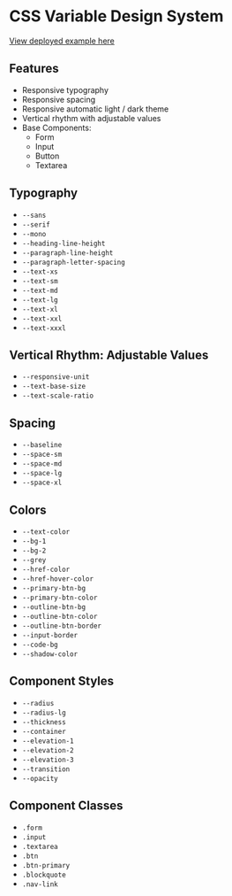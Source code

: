 # CSS Variable Design System

[View deployed example here](https://css-variable-design-system.netlify.com)

## Features

- Responsive typography
- Responsive spacing
- Responsive automatic light / dark theme
- Vertical rhythm with adjustable values
- Base Components:
  - Form
  - Input
  - Button
  - Textarea

## Typography

- `--sans`
- `--serif`
- `--mono`
- `--heading-line-height`
- `--paragraph-line-height`
- `--paragraph-letter-spacing`
- `--text-xs`
- `--text-sm`
- `--text-md`
- `--text-lg`
- `--text-xl`
- `--text-xxl`
- `--text-xxxl`

## Vertical Rhythm: Adjustable Values

- `--responsive-unit`
- `--text-base-size`
- `--text-scale-ratio`

## Spacing

- `--baseline`
- `--space-sm`
- `--space-md`
- `--space-lg`
- `--space-xl`

## Colors

- `--text-color`
- `--bg-1`
- `--bg-2`
- `--grey`
- `--href-color`
- `--href-hover-color`
- `--primary-btn-bg`
- `--primary-btn-color`
- `--outline-btn-bg`
- `--outline-btn-color`
- `--outline-btn-border`
- `--input-border`
- `--code-bg`
- `--shadow-color`

## Component Styles

- `--radius`
- `--radius-lg`
- `--thickness`
- `--container`
- `--elevation-1`
- `--elevation-2`
- `--elevation-3`
- `--transition`
- `--opacity`

## Component Classes

- `.form`
- `.input`
- `.textarea`
- `.btn`
- `.btn-primary`
- `.blockquote`
- `.nav-link`
